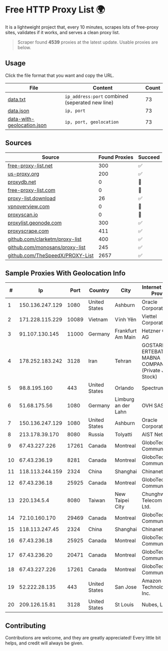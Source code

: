 
# Free HTTP Proxy List 🌍

It is a lightweight project that, every 10 minutes, scrapes lots of free-proxy sites, validates if it works, and serves a clean proxy list.


> Scraper found **4539** proxies at the latest update. Usable proxies are below.

## Usage

Click the file format that you want and copy the URL.


|File|Content|Count|
|----|-------|-----|
|[data.txt](https://raw.githubusercontent.com/themiralay/Proxy-List-World/master/data.txt)|`ip_address:port` combined (seperated new line)|73|
|[data.json](https://raw.githubusercontent.com/themiralay/Proxy-List-World/master/data.json)|`ip, port`|73|
|[data-with-geolocation.json](https://raw.githubusercontent.com/themiralay/Proxy-List-World/master/data-with-geolocation.json)|`ip, port, geolocation`|73|

## Sources

|Source|Found Proxies|Succeed|
|------|-------------|-------|
|[free-proxy-list.net](https://free-proxy-list.net)|300|✅|
|[us-proxy.org](https://www.us-proxy.org)|200|✅|
|[proxydb.net](http://proxydb.net)|0|🚫|
|[free-proxy-list.com](https://free-proxy-list.com/?page=&port=&type%5B%5D=http&type%5B%5D=https&up_time=0&search=Search)|0|🚫|
|[proxy-list.download](https://www.proxy-list.download/HTTP)|26|✅|
|[vpnoverview.com](https://vpnoverview.com/privacy/anonymous-browsing/free-proxy-servers)|0|🚫|
|[proxyscan.io](https://www.proxyscan.io)|0|🚫|
|[proxylist.geonode.com](https://proxylist.geonode.com/api/proxy-list?limit=300&page=1&sort_by=lastChecked&sort_type=desc&protocols=http,https)|300|✅|
|[proxyscrape.com](https://api.proxyscrape.com/v2/?request=displayproxies&protocol=http&timeout=10000&country=all&ssl=all&anonymity=all)|411|✅|
|[github.com/clarketm/proxy-list](https://raw.githubusercontent.com/clarketm/proxy-list/master/proxy-list-raw.txt)|400|✅|
|[github.com/monosans/proxy-list](https://raw.githubusercontent.com/monosans/proxy-list/main/proxies/http.txt)|245|✅|
|[github.com/TheSpeedX/PROXY-List](https://raw.githubusercontent.com/TheSpeedX/PROXY-List/master/http.txt)|2657|✅|


## Sample Proxies With Geolocation Info

|#|Ip|Port|Country|City|Internet Service Provider|
|-|--|----|-------|----|-------------------------|
|1|150.136.247.129|1080|United States|Ashburn|Oracle Corporation|
|2|171.228.115.229|10089|Vietnam|Vĩnh Yên|Viettel Corporation|
|3|91.107.130.145|11000|Germany|Frankfurt Am Main|Hetzner Online AG|
|4|178.252.183.242|3128|Iran|Tehran|GOSTARESH-E-ERTEBATAT-E MABNA COMPANY (Private Joint Stock)|
|5|98.8.195.160|443|United States|Orlando|Spectrum|
|6|51.68.175.56|1080|Germany|Limburg an der Lahn|OVH SAS|
|7|150.136.247.129|1080|United States|Ashburn|Oracle Corporation|
|8|213.178.39.170|8080|Russia|Tolyatti|AIST Networks|
|9|67.43.227.226|17261|Canada|Montreal|GloboTech Communications|
|10|67.43.236.19|8281|Canada|Montreal|GloboTech Communications|
|11|118.113.244.159|2324|China|Shanghai|Chinanet|
|12|67.43.236.18|25925|Canada|Montreal|GloboTech Communications|
|13|220.134.5.4|8080|Taiwan|New Taipei City|Chunghwa Telecom Co., Ltd.|
|14|72.10.160.170|29469|Canada|Montreal|GloboTech Communications|
|15|118.113.247.45|2324|China|Shanghai|Chinanet|
|16|67.43.236.18|25925|Canada|Montreal|GloboTech Communications|
|17|67.43.236.20|20471|Canada|Montreal|GloboTech Communications|
|18|67.43.227.226|17261|Canada|Montreal|GloboTech Communications|
|19|52.222.28.135|443|United States|San Jose|Amazon Technologies Inc.|
|20|209.126.15.81|3128|United States|St Louis|Nubes, LLC|



## Contributing

Contributions are welcome, and they are greatly appreciated! Every
little bit helps, and credit will always be given.

